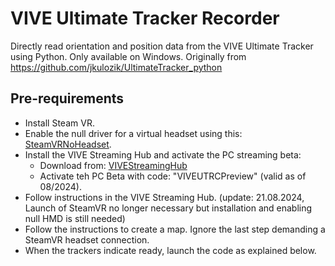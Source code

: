 # VIVE Ultimate Tracker Recorder

Directly read orientation and position data from the VIVE Ultimate Tracker using Python. Only available on Windows. Originally from https://github.com/jkulozik/UltimateTracker_python

## Pre-requirements
- Install Steam VR.
- Enable the null driver for a virtual headset using this: [SteamVRNoHeadset](https://github.com/username223/SteamVRNoHeadset).
- Install the VIVE Streaming Hub and activate the PC streaming beta:
  - Download from: [VIVEStreamingHub](https://www.vive.com/us/vive-hub/download/)
  - Activate teh PC Beta with code: "VIVEUTRCPreview" (valid as of 08/2024).
- Follow instructions in the VIVE Streaming Hub. (update: 21.08.2024, Launch of SteamVR no longer necessary but installation and enabling null HMD is still needed)
- Follow the instructions to create a map. Ignore the last step demanding a SteamVR headset connection.
- When the trackers indicate ready, launch the code as explained below.
